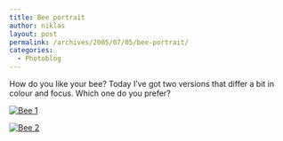 ```yaml
---
title: Bee portrait
author: niklas
layout: post
permalink: /archives/2005/07/05/bee-portrait/
categories:
  - Photoblog
---
```

How do you like your bee? Today I&#8217;ve got two versions that differ a bit in colour and focus. Which one do you prefer?

<a href="http://blog.saers.com/photos/insects/b_alt1.jpg" class="broken_link"><img src="http://blog.saers.com/photos/albums/insects/b_alt1.sized.jpg" alt="Bee 1" title="Bee 1" /></a>

<a href="http://blog.saers.com/photos/insects/b_alt2.jpg" class="broken_link"><img src="http://blog.saers.com/photos/albums/insects/b_alt2.sized.jpg" alt="Bee 2" title="Bee 2" /></a>